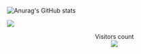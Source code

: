 ![Anurag's GitHub stats](https://github-readme-stats.vercel.app/api?username=alfonsoduartesarabia&show_icons=true&theme=synthwave)
<!-- [![Top Langs](https://github-readme-stats.vercel.app/api/top-langs/?username=alfonsoduartesarabia&hide=kotlin)](https://github.com/anuraghazra/github-readme-stats) -->
<img align="center" src="https://github-readme-stats.vercel.app/api/top-langs/?username=alfonsoduartesarabia&layout=compact&theme=radical&hide=kotlin,scss" />

<p align="center"> 
  Visitors count<br>
  <img src="https://profile-counter.glitch.me/alfonsoduartesarabia/count.svg" />
</p>


<!-- ### Hi there 👋 -->
<!--
**alfonsoduartesarabia/alfonsoduartesarabia** is a ✨ _special_ ✨ repository because its `README.md` (this file) appears on your GitHub profile.

Here are some ideas to get you started:

- 🔭 I’m currently working on ...
- 🌱 I’m currently learning ...
- 👯 I’m looking to collaborate on ...
- 🤔 I’m looking for help with ...
- 💬 Ask me about ...
- 📫 How to reach me: ...
- 😄 Pronouns: ...
- ⚡ Fun fact: ...
-->
